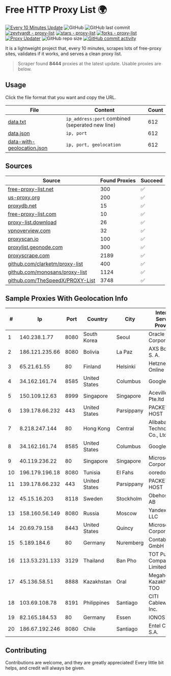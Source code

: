 
# Free HTTP Proxy List 🌍

[![Every 10 Minutes Update](https://github.com/mertguvencli/http-proxy-list/actions/workflows/main.yml/badge.svg?branch=main)](https://github.com/mertguvencli/http-proxy-list/actions/workflows/main.yml)
![GitHub](https://img.shields.io/github/license/mertguvencli/http-proxy-list)
![GitHub last commit](https://img.shields.io/github/last-commit/mertguvencli/http-proxy-list)
[![zevtyardt - proxy-list](https://img.shields.io/static/v1?label=zevtyardt&message=proxy-list&color=blue&logo=github)](https://github.com/zevtyardt/proxy-list "Go to GitHub repo")
[![stars - proxy-list](https://img.shields.io/github/stars/zevtyardt/proxy-list?style=social)](https://github.com/zevtyardt/proxy-list)
[![forks - proxy-list](https://img.shields.io/github/forks/zevtyardt/proxy-list?style=social)](https://github.com/zevtyardt/proxy-list)
[![Proxy Updater](https://github.com/zevtyardt/proxy-list/workflows/Proxy%20Updater/badge.svg)](https://github.com/zevtyardt/proxy-list/actions?query=workflow:"Proxy+Updater")
![GitHub repo size](https://img.shields.io/github/repo-size/zevtyardt/proxy-list)
[![GitHub commit activity](https://img.shields.io/github/commit-activity/m/zevtyardt/proxy-list?logo=commits)](https://github.com/zevtyardt/proxy-list/commits/main)

It is a lightweight project that, every 10 minutes, scrapes lots of free-proxy sites, validates if it works, and serves a clean proxy list.

> Scraper found **8444** proxies at the latest update. Usable proxies are below.

## Usage

Click the file format that you want and copy the URL.

|File|Content|Count|
|----|-------|-----|
|[data.txt](https://raw.githubusercontent.com/mertguvencli/http-proxy-list/main/proxy-list/data.txt)|`ip_address:port` combined (seperated new line)|612|
|[data.json](https://raw.githubusercontent.com/mertguvencli/http-proxy-list/main/proxy-list/data.json)|`ip, port`|612|
|[data-with-geolocation.json](https://raw.githubusercontent.com/mertguvencli/http-proxy-list/main/proxy-list/data-with-geolocation.json)|`ip, port, geolocation`|612|

## Sources

|Source|Found Proxies|Succeed|
|------|-------------|-------|
|[free-proxy-list.net](https://free-proxy-list.net)|300|✅|
|[us-proxy.org](https://www.us-proxy.org)|200|✅|
|[proxydb.net](http://proxydb.net)|15|✅|
|[free-proxy-list.com](https://free-proxy-list.com/?page=&port=&type%5B%5D=http&type%5B%5D=https&up_time=0&search=Search)|10|✅|
|[proxy-list.download](https://www.proxy-list.download/HTTP)|26|✅|
|[vpnoverview.com](https://vpnoverview.com/privacy/anonymous-browsing/free-proxy-servers)|32|✅|
|[proxyscan.io](https://www.proxyscan.io)|100|✅|
|[proxylist.geonode.com](https://proxylist.geonode.com/api/proxy-list?limit=300&page=1&sort_by=lastChecked&sort_type=desc&protocols=http,https)|300|✅|
|[proxyscrape.com](https://api.proxyscrape.com/v2/?request=displayproxies&protocol=http&timeout=10000&country=all&ssl=all&anonymity=all)|2189|✅|
|[github.com/clarketm/proxy-list](https://raw.githubusercontent.com/clarketm/proxy-list/master/proxy-list-raw.txt)|400|✅|
|[github.com/monosans/proxy-list](https://raw.githubusercontent.com/monosans/proxy-list/main/proxies/http.txt)|1124|✅|
|[github.com/TheSpeedX/PROXY-List](https://raw.githubusercontent.com/TheSpeedX/PROXY-List/master/http.txt)|3748|✅|


## Sample Proxies With Geolocation Info

|#|Ip|Port|Country|City|Internet Service Provider|
|-|--|----|-------|----|-------------------------|
|1|140.238.1.77|8080|South Korea|Seoul|Oracle Corporation|
|2|186.121.235.66|8080|Bolivia|La Paz|AXS Bolivia S. A.|
|3|65.21.61.55|80|Finland|Helsinki|Hetzner Online GmbH|
|4|34.162.161.74|8585|United States|Columbus|Google LLC|
|5|150.109.12.63|8999|Singapore|Singapore|Aceville Pte.ltd|
|6|139.178.66.232|443|United States|Parsippany|PACKET-HOST|
|7|8.218.247.144|80|Hong Kong|Central|Alibaba (US) Technology Co., Ltd.|
|8|34.162.161.74|8585|United States|Columbus|Google LLC|
|9|40.119.236.22|80|Singapore|Singapore|Microsoft Corporation|
|10|196.179.196.18|8080|Tunisia|El Fahs|ooredoo TN|
|11|139.178.66.232|443|United States|Parsippany|PACKET-HOST|
|12|45.15.16.203|8118|Sweden|Stockholm|Obehosting AB|
|13|158.160.56.149|8080|Russia|Moscow|Yandex.Cloud LLC|
|14|20.69.79.158|8443|United States|Quincy|Microsoft Corporation|
|15|5.189.184.6|80|Germany|Nuremberg|Contabo GmbH|
|16|113.53.231.133|3129|Thailand|Ban Pho|TOT Public Company Limited|
|17|45.136.58.51|8888|Kazakhstan|Oral|Megahost Kazakhstan TOO|
|18|103.69.108.78|8191|Philippines|Santiago|CITI Cableworld Inc.|
|19|82.165.184.53|80|Germany|Essen|IONOS SE|
|20|186.67.192.246|8080|Chile|Santiago|Entel Chile S.A.|



## Contributing

Contributions are welcome, and they are greatly appreciated! Every
little bit helps, and credit will always be given.

